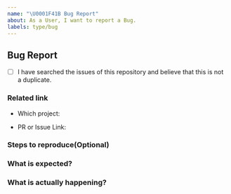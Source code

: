 ```yaml
---
name: "\U0001F41B Bug Report"
about: As a User, I want to report a Bug.
labels: type/bug
---
```


## Bug Report

- [ ] I have searched the issues of this repository and believe that this is not a duplicate.

### Related link

- Which project: <!-- TiKV/TiDB/... -->

- PR or Issue Link: <!-- pingcap/tidb#18217 -->

### Steps to reproduce(Optional)

### What is expected?

### What is actually happening?
